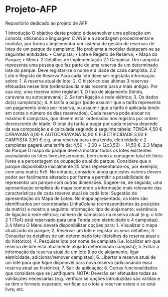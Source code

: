 # Projeto-AFP
Repositório dedicado ao projeto de AFP

1 Introdução
    O objetivo deste projeto é desenvolver uma aplicação em consola, utilizando a linguagem C ANSI e a
    abordagem procedimental e modular, por forma a implementar um sistema de gestão de reservas de lotes
    de um parque de campismo.
    No problema a modelar destacam-se as seguintes entidades:
        • Campista;
        • Lote e Registo de Reserva;
        • Mapa do Parque;
        • Menu.
        2 Detalhes de Implementação
2.1 Campista.
    Um campista representa uma pessoa que faz parte de uma reserva de um determinado lote do parque.
    Deve registar-se o nome e a idade de cada campista.
2.2 Lote e Registo de Reserva
    Para cada lote deve ser registada informação sobre:
        1. A reserva atual do lote;
        2. O histórico das últimas 3 reservas efetuadas nesse lote (ordenadas da mais recente para a mais
        antiga).
    Por sua vez, uma reserva deve registar:
        1. O tipo de alojamento (tenda, caravana ou autocaravana);
        2. Se tem ligação à rede elétrica;
        3. Os dados do(s) campista(s);
        4. A tarifa a pagar (pode assumir que a tarifa representa um pagamento único por reserva, ou assumir que a tarifa é aplicada tendo em conta o número de dias reservados).
    Cada reserva pode alocar no máximo 6 campistas, que devem estar ordenados nos registos por ordem
    decrescente de idade.
    O total da tarifa a pagar por cada reserva depende da sua composição e é calculada segundo a seguinte
    tabela:
        TENDA 4,50 €
        CARAVANA 6,00 €
        AUTOCARAVANA 14,90 €
        ELECTRICIDADE 3,00 €
        CAMPISTA 3,50 €
    e.g. uma reserva para uma tenda, eletricidade e 2 campistas pagará uma tarifa de: 4,50 + 3,00 + (2x3,50) = 14,50 €.
2.3 Mapa do Parque
    O mapa do parque deverá mostrar todos os lotes existentes assinalando os lotes livres/reservados, bem
    como a contagem total de lotes livres e a percentagem de ocupação atual do parque.
    Considere que o parque disponibiliza inicialmente 25 lotes representando-os, por exemplo, com uma matriz
    5x5. No entanto, considere ainda que estes valores devem poder ser facilmente alterados por forma a
    permitir a possibilidade de representar um parque com outras dimensões.
    Sugere-se, de seguida, uma apresentação simplista do mapa contendo a informação mais relevante das
    características de cada reserva atual de cada lote:
    Sugestão de apresentação do Mapa de Lotes.
    No mapa apresentado, os lotes são identificados por coordenadas LinhaColuna (correspondentes às
    posições da matriz) e mostra a seguinte informação: tipo de alojamento; existência de ligação à rede
    elétrica; número de campistas na reserva atual (e.g. o lote 2 1 (Te4) está reservado para uma Tenda com
    eletricidade e 4 campistas).
2.4 Menu
    O Menu deverá disponibilizar opções para:
        1. Visualizar o mapa atualizado do parque;
        2. Reservar um lote e registar os seus detalhes;
        3. Consultar os detalhes de um determinado lote (detalhes da reserva atual e do histórico);
        4. Pesquisar lote por nome de campista (i.e. localizar em que reserva de lote está atualmente alojado
        determinado campista);
        5. Editar a informação da reserva atual de um lote (tipo de alojamento, ligar eletricidade,
        adicionar/remover campistas);
        6. Libertar a reserva atual de um lote para que fique disponível para nova reserva (adicionando
        essa reserva atual ao histórico);
        7. Sair da aplicação;
        8. Outras funcionalidades que considere que se justifiquem.
        NOTA: Deverão ser efetuadas todas as validações necessárias (e.g. verificar se opções introduzidas são
        válidas e se têm o formato esperado; verificar se o lote a reservar existe e se está livre; etc.
